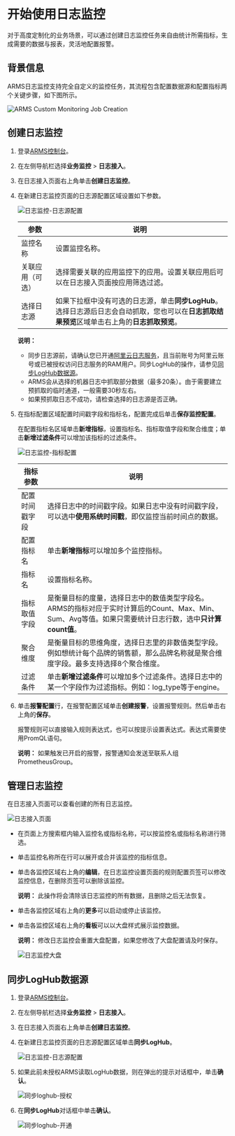# 开始使用日志监控

对于高度定制化的业务场景，可以通过创建日志监控任务来自由统计所需指标，生成需要的数据与报表，灵活地配置报警。

## 背景信息

ARMS日志监控支持完全自定义的监控任务，其流程包含配置数据源和配置指标两个关键步骤，如下图所示。

![ARMS Custom Monitoring Job Creation](../images/p44527.png "日志监控任务的创建流程")

## 创建日志监控

1.  登录[ARMS控制台](https://arms.console.aliyun.com/#/home)。
2.  在左侧导航栏选择**业务监控** \> **日志接入**。
3.  在日志接入页面右上角单击**创建日志监控**。
4.  在新建日志监控页面的日志源配置区域设置如下参数。

    ![日志监控-日志源配置](https://static-aliyun-doc.oss-accelerate.aliyuncs.com/assets/img/zh-CN/8116896061/p187413.png)

    |参数|说明|
    |--|--|
    |监控名称|设置监控名称。|
    |关联应用（可选）|选择需要关联的应用监控下的应用。设置关联应用后可以在日志接入页面按应用筛选过滤。|
    |选择日志源|如果下拉框中没有可选的日志源，单击**同步LogHub**。选择日志源后日志会自动抓取，您也可以在**日志抓取结果预览**区域单击右上角的**日志抓取预览**。 |

    **说明：**

    -   同步日志源前，请确认您已开通[阿里云日志服务](https://www.aliyun.com/product/sls?spm=a2c4g.11186623.2.11.102f5facwFucs7)，且当前账号为阿里云账号或已被授权访问日志服务的RAM用户。同步LogHub的操作，请参见[同步LogHub数据源](#section_kyr_2ix_lqm)。
    -   ARMS会从选择的机器日志中抓取部分数据（最多20条）。由于需要建立预抓取的临时通道，一般需要30秒左右。
    -   如果预抓取日志不成功，请检查选择的日志源是否正确。
5.  在指标配置区域配置时间戳字段和指标名，配置完成后单击**保存监控配置**。

    在配置指标名区域单击**新增指标**，设置指标名、指标取值字段和聚合维度；单击**新增过滤条件**可以增加该指标的过滤条件。

    ![日志监控-指标配置](https://static-aliyun-doc.oss-accelerate.aliyuncs.com/assets/img/zh-CN/8116896061/p187417.png)

    |指标参数|说明|
    |----|--|
    |配置时间戳字段|选择日志中的时间戳字段。如果日志中没有时间戳字段，可以选中**使用系统时间戳**，即仅监控当前时间点的数据。|
    |配置指标名|单击**新增指标**可以增加多个监控指标。|
    |指标名|设置指标名称。|
    |指标取值字段|是衡量目标的度量，选择日志中的数值类型字段名。ARMS的指标对应于实时计算后的Count、Max、Min、Sum、Avg等值。如果只需要统计日志行数，选中**只计算count值**。|
    |聚合维度|是衡量目标的思维角度，选择日志里的非数值类型字段。例如想统计每个品牌的销售额，那么品牌名称就是聚合维度字段。最多支持选择8个聚合维度。|
    |过滤条件|单击**新增过滤条件**可以增加多个过滤条件。选择日志中的某一个字段作为过滤指标。例如：log\_type等于engine。 |

6.  单击**报警配置**行，在报警配置区域单击**创建报警**，设置报警规则。然后单击右上角的**保存**。

    报警规则可以直接输入规则表达式，也可以按提示设置表达式。表达式需要使用PromQL语句。

    **说明：** 如果触发已开启的报警，报警通知会发送至联系人组PrometheusGroup。


## 管理日志监控

在日志接入页面可以查看创建的所有日志监控。

![日志接入页面](https://static-aliyun-doc.oss-accelerate.aliyuncs.com/assets/img/zh-CN/8116896061/p187708.png)

-   在页面上方搜索框内输入监控名或指标名称，可以按监控名或指标名称进行筛选。
-   单击监控名称所在行可以展开或合并该监控的指标信息。
-   单击各监控区域右上角的**编辑**，在日志监控设置页面的规则配置页签可以修改监控信息，在删除页签可以删除该监控。

    **说明：** 此操作将会清除该日志监控的所有数据，且删除之后无法恢复。

-   单击各监控区域右上角的**更多**可以启动或停止该监控。
-   单击各监控区域右上角的**看板**可以以大盘样式展示监控数据。

    **说明：** 修改日志监控会重置大盘配置，如果您修改了大盘配置请及时保存。

    ![日志监控大盘](https://static-aliyun-doc.oss-accelerate.aliyuncs.com/assets/img/zh-CN/8116896061/p187383.png)


## 同步LogHub数据源

1.  登录[ARMS控制台](https://arms.console.aliyun.com/#/home)。
2.  在左侧导航栏选择**业务监控** \> **日志接入**。
3.  在日志接入页面右上角单击**创建日志监控**。
4.  在新建日志监控页面的日志源配置区域单击**同步LogHub**。

    ![日志监控-日志源配置](https://static-aliyun-doc.oss-accelerate.aliyuncs.com/assets/img/zh-CN/8116896061/p187413.png)

5.  如果此前未授权ARMS读取LogHub数据，则在弹出的提示对话框中，单击**确认**。

    ![同步loghub-授权](https://static-aliyun-doc.oss-accelerate.aliyuncs.com/assets/img/zh-CN/4220964161/p245123.png)

6.  在**同步LogHub**对话框中单击**确认**。

    ![同步loghub-开通](https://static-aliyun-doc.oss-accelerate.aliyuncs.com/assets/img/zh-CN/4220964161/p245124.png)


